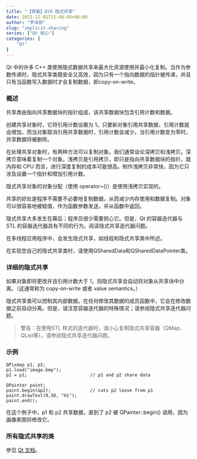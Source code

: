 ```yaml
---
title: "【转载】Qt6 隐式共享"
date: 2021-12-01T22:48:45+08:00
author: "罗泽勋"
slug: "implicit-sharing"
series: ["Qt 核心"] 
categories: [
    "Qt"
]
---
```


Qt 中的许多 C++ 类使用隐式数据共享来最大化资源使用并最小化复制。当作为参数传递时，隐式共享类既安全又高效，因为只有一个指向数据的指针被传递，并且只有当函数写入数据时才会复制数据，即copy-on-write。

### 概述
共享类由指向共享数据块的指针组成，该共享数据块包含引用计数和数据。

创建共享对象时，它将引用计数设置为 1。只要新对象引用共享数据，引用计数就会增加，而当对象取消引用共享数据时，引用计数会减少。当引用计数变为零时，共享数据将被删除。

在处理共享对象时，有两种方法可以复制对象。我们通常谈论深拷贝和浅拷贝。深拷贝意味着复制一个对象。浅拷贝是引用拷贝，即只是指向共享数据块的指针。就内存和 CPU 而言，进行深度复制的成本可能很高。制作浅拷贝非常快，因为它只涉及设置一个指针和增加引用计数。

隐式共享对象的对象分配（使用 operator=()）是使用浅拷贝实现的。

共享的好处是程序不需要不必要地复制数据，从而减少内存使用和数据复制。对象可以很容易地被赋值，作为函数参数发送，并从函数中返回。

隐式共享大多发生在幕后；程序员很少需要担心它。但是，Qt 的容器迭代器与 STL 的容器迭代器具有不同的行为。阅读隐式共享迭代器问题。

在多线程应用程序中，会发生隐式共享，如线程和隐式共享类中所述。

在实现您自己的隐式共享类时，请使用QSharedData和QSharedDataPointer类。

### 详细的隐式共享
如果对象即将更改并且引用计数大于 1，则隐式共享会自动将对象从共享块中分离。（这通常称为 copy-on-write 或者 value semantics。）

隐式共享类可以控制其内部数据。在任何修改其数据的成员函数中，它会在修改数据之前自动分离。但是，请注意容器迭代器的特殊情况；请参阅隐式共享迭代器问题。

> 警告：在使用STL 样式的迭代器时，请小心复制隐式共享容器（QMap、QList等）。请参阅隐式共享迭代器问题。

### 示例

```
QPixmap p1, p2;
p1.load("image.bmp");
p2 = p1;                        // p1 and p2 share data

QPainter paint;
paint.begin(&p2);               // cuts p2 loose from p1
paint.drawText(0,50, "Hi");
paint.end();
```
在这个例子中，p1 和 p2 共享数据，直到了 p2 被 QPainter::begin() 调用，因为画像素图将修改它。

### 所有隐式共享的类

参见 [Qt 文档](https://doc.qt.io/qt-6/implicit-sharing.html)。